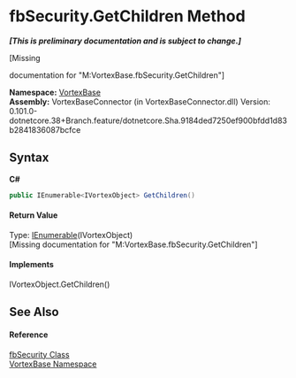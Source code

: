 # fbSecurity.GetChildren Method 
 _**\[This is preliminary documentation and is subject to change.\]**_

\[Missing <summary> documentation for "M:VortexBase.fbSecurity.GetChildren"\]

**Namespace:**&nbsp;<a href="N_VortexBase.md">VortexBase</a><br />**Assembly:**&nbsp;VortexBaseConnector (in VortexBaseConnector.dll) Version: 0.101.0-dotnetcore.38+Branch.feature/dotnetcore.Sha.9184ded7250ef900bfdd1d83b2841836087bcfce

## Syntax

**C#**<br />
``` C#
public IEnumerable<IVortexObject> GetChildren()
```


#### Return Value
Type: <a href="https://docs.microsoft.com/dotnet/api/system.collections.generic.ienumerable-1" target="_blank">IEnumerable</a>(IVortexObject)<br />\[Missing <returns> documentation for "M:VortexBase.fbSecurity.GetChildren"\]

#### Implements
IVortexObject.GetChildren()<br />

## See Also


#### Reference
<a href="T_VortexBase_fbSecurity.md">fbSecurity Class</a><br /><a href="N_VortexBase.md">VortexBase Namespace</a><br />
